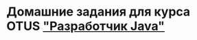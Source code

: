# Домашние задания для курса OTUS <a href="https://otus.ru/lessons/java-professional/" target="_blank">"Разработчик Java"</a>
